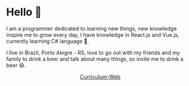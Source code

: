 # Hello 👋

I am a programmer dedicated to learning new things, new knowledge inspire me to grow every day, I have knowledge in React.js and Vue.js, currently learning C# language :book:.

I live in Brazil, Porto Alegre - RS, love to go out with my friends and my family to drink a beer and talk about many things, so invite me to drink a beer :smile:.

<p align="center">
  <a href="https://www.fernandorogelin.com/">Curriculum-Web</a>
</p>

<!--
**FernandoRogelin/FernandoRogelin** is a ✨ _special_ ✨ repository because its `README.md` (this file) appears on your GitHub profile.

Here are some ideas to get you started:

- 🔭 I’m currently working on ...
- 🌱 I’m currently learning ...
- 👯 I’m looking to collaborate on ...
- 🤔 I’m looking for help with ...
- 💬 Ask me about ...
- 📫 How to reach me: ...
- 😄 Pronouns: ...
- ⚡ Fun fact: ...
-->
